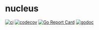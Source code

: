 # nucleus

[![ci](https://github.com/SemihBKGR/nucleus/actions/workflows/ci.yml/badge.svg)](https://github.com/SemihBKGR/nucleus/actions/workflows/ci.yml)
[![codecov](https://codecov.io/gh/SemihBKGR/nucleus/branch/master/graph/badge.svg?token=PIQ268M0VC)](https://codecov.io/gh/SemihBKGR/nucleus)
[![Go Report Card](https://goreportcard.com/badge/github.com/SemihBKGR/nucleus)](https://goreportcard.com/report/github.com/SemihBKGR/nucleus)
[![godoc](https://img.shields.io/badge/godoc-reference-blue.svg)](https://pkg.go.dev/github.com/SemihBKGR/nucleus)
